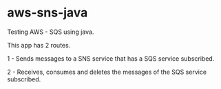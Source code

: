 # aws-sns-java
Testing AWS - SQS using java.

This app has 2 routes. 

1 - Sends messages to a SNS service that has a SQS service subscribed.

2 - Receives, consumes and deletes the messages of the SQS service subscribed.
